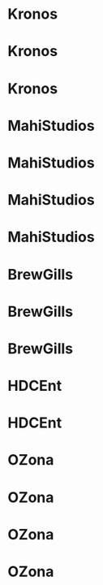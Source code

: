 # Kronos
# Kronos
# Kronos
# MahiStudios
# MahiStudios
# MahiStudios
# MahiStudios
# BrewGills
# BrewGills
# BrewGills
# HDCEnt
# HDCEnt
# OZona
# OZona
# OZona
# OZona
